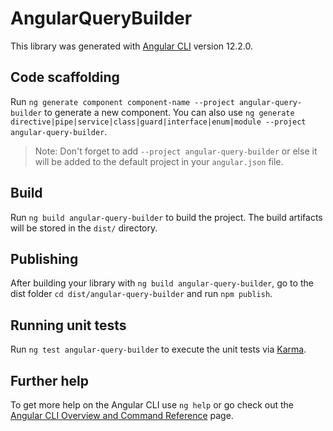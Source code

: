 # AngularQueryBuilder

This library was generated with [Angular CLI](https://github.com/angular/angular-cli) version 12.2.0.

## Code scaffolding

Run `ng generate component component-name --project angular-query-builder` to generate a new component. You can also use `ng generate directive|pipe|service|class|guard|interface|enum|module --project angular-query-builder`.
> Note: Don't forget to add `--project angular-query-builder` or else it will be added to the default project in your `angular.json` file. 

## Build

Run `ng build angular-query-builder` to build the project. The build artifacts will be stored in the `dist/` directory.

## Publishing

After building your library with `ng build angular-query-builder`, go to the dist folder `cd dist/angular-query-builder` and run `npm publish`.

## Running unit tests

Run `ng test angular-query-builder` to execute the unit tests via [Karma](https://karma-runner.github.io).

## Further help

To get more help on the Angular CLI use `ng help` or go check out the [Angular CLI Overview and Command Reference](https://angular.io/cli) page.
